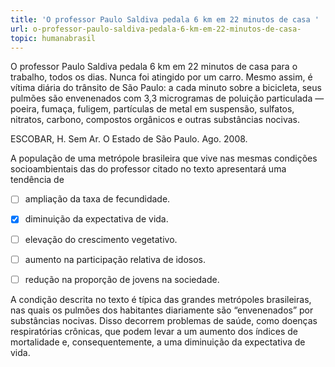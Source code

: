```yaml
---
title: 'O professor Paulo Saldiva pedala 6 km em 22 minutos de casa '
url: o-professor-paulo-saldiva-pedala-6-km-em-22-minutos-de-casa-
topic: humanabrasil
---
```



O professor Paulo Saldiva pedala 6 km em 22 minutos de casa para o trabalho, todos os dias. Nunca foi atingido por um carro. Mesmo assim, é vítima diária do trânsito de São Paulo: a cada minuto sobre a bicicleta, seus pulmões são envenenados com 3,3 microgramas de poluição particulada — poeira, fumaça, fuligem, partículas de metal em suspensão, sulfatos, nitratos, carbono, compostos orgânicos e outras substâncias nocivas.

ESCOBAR, H. Sem Ar. O Estado de São Paulo. Ago. 2008.

A população de uma metrópole brasileira que vive nas mesmas condições socioambientais das do professor citado no texto apresentará uma tendência de



- [ ] ampliação da taxa de fecundidade.
- [x] diminuição da expectativa de vida.
- [ ] elevação do crescimento vegetativo.
- [ ] aumento na participação relativa de idosos.
- [ ] redução na proporção de jovens na sociedade.


A condição descrita no texto é típica das grandes metrópoles brasileiras, nas quais os pulmões dos habitantes diariamente são “envenenados” por substâncias nocivas. Disso decorrem problemas de saúde, como doenças respiratórias crônicas, que podem levar a um aumento dos índices de mortalidade e, consequentemente, a uma diminuição da expectativa de vida.

